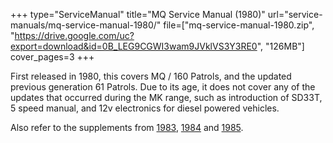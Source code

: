 +++
type="ServiceManual"
title="MQ Service Manual (1980)"
url="service-manuals/mq-service-manual-1980/"
file=["mq-service-manual-1980.zip", "https://drive.google.com/uc?export=download&id=0B_LEG9CGWI3wam9JVklVS3Y3RE0", "126MB"]
cover_pages=3
+++

First released in 1980, this covers MQ / 160 Patrols, and the updated previous generation 61 Patrols. Due to its age, it does not cover any of the updates that occurred during the MK range, such as introduction of SD33T, 5 speed manual, and 12v electronics for diesel powered vehicles.

Also refer to the supplements from [1983](/service-manuals/mq-service-manual-supplement-1983/), [1984](/service-manuals/mq-service-manual-supplement-1984/) and [1985](/service-manuals/mq-service-manual-supplement-1985/).
